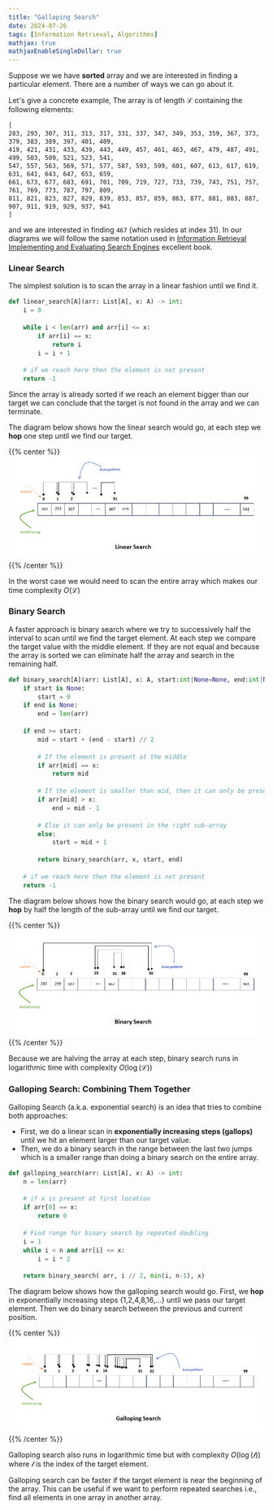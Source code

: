 ```yaml
---
title: "Galloping Search"
date: 2024-07-26
tags: [Information Retrieval, Algorithms]
mathjax: true
mathjaxEnableSingleDollar: true
---
```


Suppose we we have **sorted** array and we are interested in finding a particular element. There are a number of ways we can go about it.

<!--more-->

Let's give a concrete example, The array is  of length $\mathcal{L}$ containing the following elements:

```
[
283, 293, 307, 311, 313, 317, 331, 337, 347, 349, 353, 359, 367, 373, 379, 383, 389, 397, 401, 409,
419, 421, 431, 433, 439, 443, 449, 457, 461, 463, 467, 479, 487, 491, 499, 503, 509, 521, 523, 541,
547, 557, 563, 569, 571, 577, 587, 593, 599, 601, 607, 613, 617, 619, 631, 641, 643, 647, 653, 659,
661, 673, 677, 683, 691, 701, 709, 719, 727, 733, 739, 743, 751, 757, 761, 769, 773, 787, 797, 809,
811, 821, 823, 827, 829, 839, 853, 857, 859, 863, 877, 881, 883, 887, 907, 911, 919, 929, 937, 941
]
```

and we are interested in finding `467` (which resides at index 31). In our diagrams we will follow the same notation used in [Information Retrieval Implementing and Evaluating Search Engines](https://www.amazon.com/Information-Retrieval-Implementing-Evaluating-Engines/dp/0262528878) excellent book.

### Linear Search

The simplest solution is to scan the array in a linear fashion until we find it. 

```Python
def linear_search[A](arr: List[A], x: A) -> int:
	i = 0

	while i < len(arr) and arr[i] <= x:
		if arr[i] == x:
			return i
		i = i + 1
		
    # if we reach here then the element is not present
    return -1
```

Since the array is already sorted if we reach an element bigger than our target we can conclude that the target is not found in the array and we can terminate.

The diagram below shows how the linear search would go, at each step we **hop** one step until we find our target.

{{% center %}}
![Linear Search](/images/galloping-search/linear-search.png)
{{% /center %}}

In the worst case we would need to scan the entire array which makes our time complexity $O(\mathcal{L})$

### Binary Search

A faster approach is binary search where we try to successively half the interval to scan until we find the target element. At each step we compare the target value with the middle element.  If they are not equal and because the array is sorted we can eliminate half the array and search in the remaining half.

```Python
def binary_search[A](arr: List[A], x: A, start:int|None=None, end:int|None=None) -> int:
	if start is None:
		start = 0
	if end is None:
		end = len(arr)

    if end >= start:
        mid = start + (end - start) // 2
         
        # If the element is present at the middle
        if arr[mid] == x:
            return mid
         
        # If the element is smaller than mid, then it can only be present in the left sub-array
        if arr[mid] > x:
			end = mid - 1
         
        # Else it can only be present in the right sub-array
		else:
			start = mid + 1

        return binary_search(arr, x, start, end)
         
    # if we reach here then the element is not present
    return -1
```

The diagram below shows how the binary search would go, at each step we **hop** by half the length of the sub-array  until we find our target.

{{% center %}}
![Binary Search](/images/galloping-search/binary-search.png)
{{% /center %}}

Because we are halving the array at each step, binary search runs in logarithmic time with complexity $O(\log(\mathcal{L}))$

### Galloping Search: Combining Them Together

Galloping Search (a.k.a. exponential search) is an idea that tries to combine both approaches:

- First, we do a linear scan in **exponentially increasing steps (gallops)** until we hit an element larger than our target value. 
- Then, we do a binary search in the range between the last two jumps which is a smaller range than doing a binary search on the entire array.

```Python
def galloping_search(arr: List[A], x: A) -> int:
	n = len(arr)

    # if x is present at first location
    if arr[0] == x:
        return 0
         
    # Find range for binary search by repeated doubling
    i = 1
    while i < n and arr[i] <= x:
        i = i * 2
     
    return binary_search( arr, i // 2, min(i, n-1), x)
```	

The diagram below shows how the galloping search would go. First, we  **hop** in exponentially increasing steps {1,2,4,8,16,...}  until we pass our target element. Then we do binary search between the previous and current position.

{{% center %}}
![Galloping Search](/images/galloping-search/galloping-search.png)
{{% /center %}}			

Galloping search also runs in logarithmic time but with complexity $O(\log(\mathcal{l}))$ where $\mathcal{l}$ is the index of the target element. 

Galloping search can be faster if the target element is near the beginning of the array. This can be useful if we want to perform repeated searches i.e., find all elements in one array in another array.